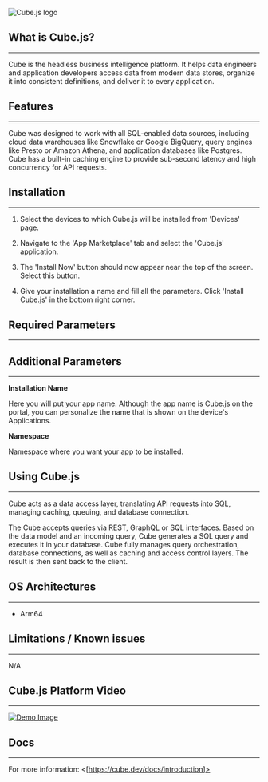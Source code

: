 ﻿![Cube.js logo](https://miro.medium.com/max/1100/0*SLfd4_kS6GG0EElT.webp "Cube.js Logo")

## What is Cube.js?

---

Cube is the headless business intelligence platform. It helps data engineers and application developers access data from modern data stores, organize it into consistent definitions, and deliver it to every application.

## Features

---
Cube was designed to work with all SQL-enabled data sources, including cloud data warehouses like Snowflake or Google BigQuery, query engines like Presto or Amazon Athena, and application databases like Postgres. Cube has a built-in caching engine to provide sub-second latency and high concurrency for API requests.

## Installation

---

1. Select the devices to which Cube.js will be installed from 'Devices' page.

2. Navigate to the 'App Marketplace' tab and select the 'Cube.js' application.

3. The 'Install Now' button should now appear near the top of the screen. Select this button.

4. Give your installation a name and fill all the parameters. Click 'Install Cube.js' in the bottom right corner.

## Required Parameters

---

## Additional Parameters

---

**Installation Name**

Here you will put your app name. Although the app name is Cube.js on the portal, you can personalize the name that is shown on the device's Applications.

**Namespace**

Namespace where you want your app to be installed. 

## Using Cube.js

---

Cube acts as a data access layer, translating API requests into SQL, managing caching, queuing, and database connection.

The Cube accepts queries via REST, GraphQL or SQL interfaces. Based on the data model and an incoming query, Cube generates a SQL query and executes it in your database. Cube fully manages query orchestration, database connections, as well as caching and access control layers. The result is then sent back to the client.

## OS Architectures

---

- Arm64

## Limitations / Known issues

---

N/A

## Cube.js Platform Video

---

[![Demo Image](http://img.youtube.com/vi/vJsqamjJm6I/0.jpg)](https://youtu.be/vJsqamjJm6I)

## Docs

---

For more information: <[https://cube.dev/docs/introduction]>
